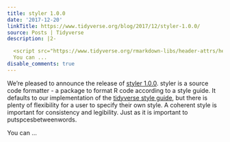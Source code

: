 ```yaml
---
title: styler 1.0.0
date: '2017-12-20'
linkTitle: https://www.tidyverse.org/blog/2017/12/styler-1.0.0/
source: Posts | Tidyverse
description: |2-

  <script src="https://www.tidyverse.org/rmarkdown-libs/header-attrs/header-attrs.js"></script> <p>We’re pleased to announce the release of <a href="https://github.com/r-lib/styler/releases/tag/v1.0.0">styler 1.0.0</a>. styler is a source code formatter - a package to format R code according to a style guide. It defaults to our implementation of the <a href="http://style.tidyverse.org">tidyverse style guide</a>, but there is plenty of flexibility for a user to specify their own style. A coherent style is important for consistency and legibility. Just as it is important to putspcesbetweenwords.
  You can ...
disable_comments: true
---
```


<script src="https://www.tidyverse.org/rmarkdown-libs/header-attrs/header-attrs.js"></script> <p>We’re pleased to announce the release of <a href="https://github.com/r-lib/styler/releases/tag/v1.0.0">styler 1.0.0</a>. styler is a source code formatter - a package to format R code according to a style guide. It defaults to our implementation of the <a href="http://style.tidyverse.org">tidyverse style guide</a>, but there is plenty of flexibility for a user to specify their own style. A coherent style is important for consistency and legibility. Just as it is important to putspcesbetweenwords.
You can ...